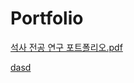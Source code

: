 # Portfolio
[석사 전공 연구 포트폴리오.pdf](https://github.com/WooseokSong2/Portfolio/files/14950143/default.pdf)

[dasd](chrome-extension://oemmndcbldboiebfnladdacbdfmadadm/file:///C:/Users/Songwooseok/Desktop/(4)%20NLP%20Scientist%20%EC%86%A1%EC%9A%B0%EC%84%9D.pdf)
